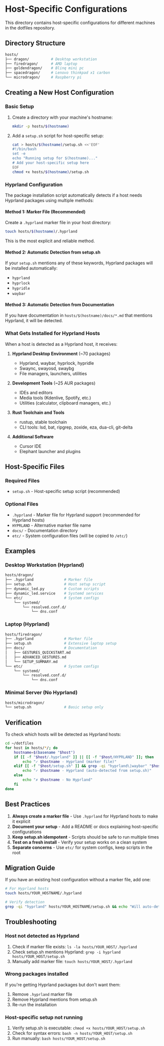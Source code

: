 # Host-Specific Configurations

This directory contains host-specific configurations for different machines in the dotfiles repository.

## Directory Structure

```bash
hosts/
├── dragon/          # Desktop workstation
├── firedragon/      # AMD laptop
├── goldendragon/    # Blinq mini pc
├── spacedragon/     # Lenovo thinkpad x1 carbon
└── microdragon/     # Raspberry pi
```

## Creating a New Host Configuration

### Basic Setup

1. Create a directory with your machine's hostname:

   ```bash
   mkdir -p hosts/$(hostname)
   ```

2. Add a `setup.sh` script for host-specific setup:

   ```bash
   cat > hosts/$(hostname)/setup.sh <<'EOF'
   #!/bin/bash
   set -e
   echo "Running setup for $(hostname)..."
   # Add your host-specific setup here
   EOF
   chmod +x hosts/$(hostname)/setup.sh
   ```

### Hyprland Configuration

The package installation script automatically detects if a host needs Hyprland packages using multiple methods:

#### Method 1: Marker File (Recommended)

Create a `.hyprland` marker file in your host directory:

```bash
touch hosts/$(hostname)/.hyprland
```

This is the most explicit and reliable method.

#### Method 2: Automatic Detection from setup.sh

If your `setup.sh` mentions any of these keywords, Hyprland packages will be installed automatically:

- `hyprland`
- `hyprlock`
- `hypridle`
- `waybar`

#### Method 3: Automatic Detection from Documentation

If you have documentation in `hosts/$(hostname)/docs/*.md` that mentions Hyprland, it will be detected.

### What Gets Installed for Hyprland Hosts

When a host is detected as a Hyprland host, it receives:

1. **Hyprland Desktop Environment** (~70 packages)
   - Hyprland, waybar, hyprlock, hypridle
   - Swaync, swayosd, swaybg
   - File managers, launchers, utilities

2. **Development Tools** (~25 AUR packages)
   - IDEs and editors
   - Media tools (Kdenlive, Spotify, etc.)
   - Utilities (calculator, clipboard managers, etc.)

3. **Rust Toolchain and Tools**
   - rustup, stable toolchain
   - CLI tools: lsd, bat, ripgrep, zoxide, eza, dua-cli, git-delta

4. **Additional Software**
   - Cursor IDE
   - Elephant launcher and plugins

## Host-Specific Files

### Required Files

- `setup.sh` - Host-specific setup script (recommended)

### Optional Files

- `.hyprland` - Marker file for Hyprland support (recommended for Hyprland hosts)
- `HYPRLAND` - Alternative marker file name
- `docs/` - Documentation directory
- `etc/` - System configuration files (will be copied to `/etc/`)

## Examples

### Desktop Workstation (Hyprland)

```bash
hosts/dragon/
├── .hyprland              # Marker file
├── setup.sh               # Host setup script
├── dynamic_led.py         # Custom scripts
├── dynamic_led.service    # Systemd services
└── etc/                   # System configs
    └── systemd/
        └── resolved.conf.d/
            └── dns.conf
```

### Laptop (Hyprland)

```bash
hosts/firedragon/
├── .hyprland              # Marker file
├── setup.sh               # Extensive laptop setup
├── docs/                  # Documentation
│   ├── GESTURES_QUICKSTART.md
│   ├── ADVANCED_GESTURES.md
│   └── SETUP_SUMMARY.md
└── etc/                   # System configs
    └── systemd/
        └── resolved.conf.d/
            └── dns.conf
```

### Minimal Server (No Hyprland)

```bash
hosts/microdragon/
└── setup.sh               # Basic setup only
```

## Verification

To check which hosts will be detected as Hyprland hosts:

```bash
cd ~/dotfiles
for host in hosts/*/; do
    hostname=$(basename "$host")
    if [[ -f "$host/.hyprland" ]] || [[ -f "$host/HYPRLAND" ]]; then
        echo "✓ $hostname - Hyprland (marker file)"
    elif [[ -f "$host/setup.sh" ]] && grep -qi "hyprland\|waybar" "$host/setup.sh"; then
        echo "✓ $hostname - Hyprland (auto-detected from setup.sh)"
    else
        echo "✗ $hostname - No Hyprland"
    fi
done
```

## Best Practices

1. **Always create a marker file** - Use `.hyprland` for Hyprland hosts to make it explicit
2. **Document your setup** - Add a README or docs explaining host-specific configurations
3. **Keep setup.sh idempotent** - Scripts should be safe to run multiple times
4. **Test on a fresh install** - Verify your setup works on a clean system
5. **Separate concerns** - Use `etc/` for system configs, keep scripts in the root

## Migration Guide

If you have an existing host configuration without a marker file, add one:

```bash
# For Hyprland hosts
touch hosts/YOUR_HOSTNAME/.hyprland

# Verify detection
grep -qi "hyprland" hosts/YOUR_HOSTNAME/setup.sh && echo "Will auto-detect" || echo "Needs marker file"
```

## Troubleshooting

### Host not detected as Hyprland

1. Check if marker file exists: `ls -la hosts/YOUR_HOST/.hyprland`
2. Check setup.sh mentions Hyprland: `grep -i hyprland hosts/YOUR_HOST/setup.sh`
3. Manually add marker file: `touch hosts/YOUR_HOST/.hyprland`

### Wrong packages installed

If you're getting Hyprland packages but don't want them:

1. Remove `.hyprland` marker file
2. Remove Hyprland mentions from setup.sh
3. Re-run the installation

### Host-specific setup not running

1. Verify setup.sh is executable: `chmod +x hosts/YOUR_HOST/setup.sh`
2. Check for syntax errors: `bash -n hosts/YOUR_HOST/setup.sh`
3. Run manually: `bash hosts/YOUR_HOST/setup.sh`
